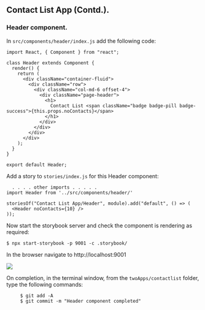 ## Contact List App (Contd.).

### Header component.

In `src/components/header/index.js` add the following code:

~~~
import React, { Component } from "react";

class Header extends Component {
  render() {
    return (
      <div className="container-fluid">
        <div className="row">
          <div className="col-md-6 offset-4">
            <div className="page-header">
              <h1>
                Contact List <span className="badge badge-pill badge-success">{this.props.noContacts}</span>
              </h1>
            </div>
          </div>
        </div>
      </div>
    );
  }
}

export default Header;
~~~

Add a story to `stories/index.js` for  this Header component:

~~~
  . . . . other imports . . . . .  
import Header from '../src/components/header/'

storiesOf("Contact List App/Header", module).add("default", () => (
  <Header noContacts={10} />
));     
~~~

Now start the storybook server and check the component is rendering as required:

    $ npx start-storybook -p 9001 -c .storybook/

In the browser navigate to http://localhost:9001

![][headerStory]

On completion, in the terminal window, from the  `twoApps/contactlist` folder, type the following commands:

         $ git add -A
         $ git commit -m "Header component completed"


[headerStory]: ./img/headerStory.png
